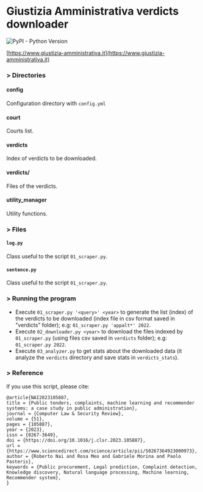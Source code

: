 # Giustizia Amministrativa verdicts downloader

![PyPI - Python Version](https://img.shields.io/badge/python-3.12-3776AB?logo=python)

[https://www.giustizia-amministrativa.it](https://www.giustizia-amministrativa.it)

### > Directories

#### config
Configuration directory with ```config.yml```

#### court
Courts list.

#### verdicts
Index of verdicts to be downloaded.

#### verdicts/<year>
Files of the verdicts.

#### utility_manager
Utility functions.

### > Files

#### ```log.py```
Class useful to the script ```01_scraper.py```.

#### ```sentence.py```
Class useful to the script ```01_scraper.py```.

### > Running the program
- Execute ```01_scraper.py '<query>' <year>``` to generate the list (index) of the verdicts to be downloaded (index file in csv format saved in "verdicts" folder); e.g: ```01_scraper.py 'appalt*' 2022```.
- Execute ```02_downloader.py <year>``` to download the files indexed by ```01_scraper.py``` (using files csv saved in ```verdicts``` folder); e.g: ```01_scraper.py 2022```.
- Execute ```03_analyzer.py``` to get stats about the downloaded data (it analyze the ```verdicts``` directory and save stats in ```verdicts_stats```).

### > Reference
If you use this script, please cite:  

```
@article{NAI2023105887,
title = {Public tenders, complaints, machine learning and recommender systems: a case study in public administration},
journal = {Computer Law & Security Review},
volume = {51},
pages = {105887},
year = {2023},
issn = {0267-3649},
doi = {https://doi.org/10.1016/j.clsr.2023.105887},
url = {https://www.sciencedirect.com/science/article/pii/S0267364923000973},
author = {Roberto Nai and Rosa Meo and Gabriele Morina and Paolo Pasteris},
keywords = {Public procurement, Legal prediction, Complaint detection, Knowledge discovery, Natural language processing, Machine learning, Recommender system},
}
```